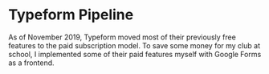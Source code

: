 # Typeform Pipeline

As of November 2019, Typeform moved most of their previously free features to the paid subscription model. To save some money for my club at school, I implemented some of their paid features myself with Google Forms as a frontend.
